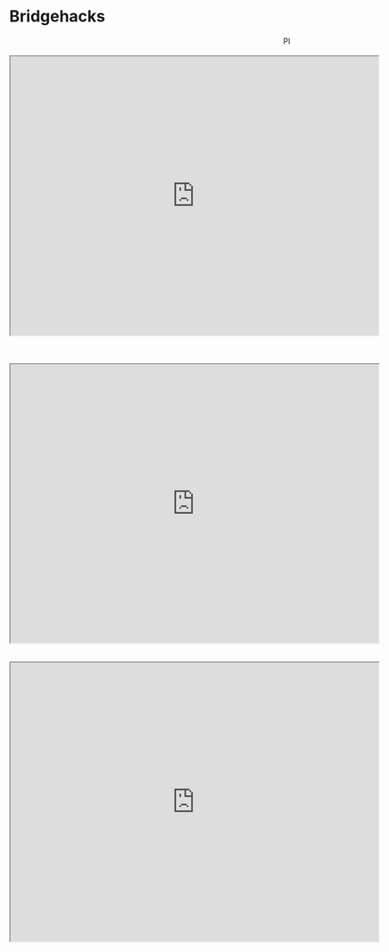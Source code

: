 # Bridgehacks
<html>
    <head>
        <title>My Great Game</title>
    </head>
    <body> 

   
<div>
    <marquee>Please click on the game you want to play and then use the arrow keys to control the ball!</marquee>
    <iframe src="https://playcanv.as/p/61fb1da9/" height="500" width="660">
    </iframe>
</div>
<br>

<div>

   <iframe src="https://playcanv.as/p/61fb1da9/" height="500" width="660">
   </iframe>
</div>
<div>
    <iframe src="https://playcanv.as/p/61fb1da9/" height="500" width="660">
    </iframe>
</div>

   </body>
</html>

